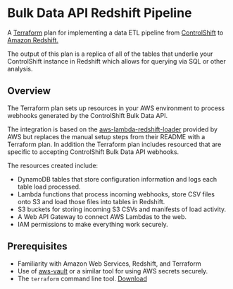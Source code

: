 # Bulk Data API Redshift Pipeline
A [Terraform](https://www.terraform.io/) plan for implementing a data ETL pipeline from [ControlShift](https://www.controlshiftlabs.com) to [Amazon Redshift.](https://aws.amazon.com/redshift/)

The output of this plan is a replica of all of the tables that underlie your ControlShift instance in Redshift which allows
for querying via SQL or other analysis. 

## Overview

The Terraform plan sets up resources in your AWS environment to process webhooks generated by the ControlShift Bulk Data API. 

The integration is based on the [aws-lambda-redshift-loader](https://github.com/awslabs/aws-lambda-redshift-loader) provided by
AWS but replaces the manual setup steps from their README with a Terraform plan. In addition the Terraform plan includes
resourced that are specific to accepting ControlShift Bulk Data API webhooks.

The resources created include:

- DynamoDB tables that store configuration information and logs each table load processed.
- Lambda functions that process incoming webhooks, store CSV files onto S3 and load those files into tables in Redshift.
- S3 buckets for storing incoming S3 CSVs and manifests of load activity.
- A Web API Gateway to connect AWS Lambdas to the web.
- IAM permissions to make everything work securely.


## Prerequisites

- Familiarity with Amazon Web Services, Redshift, and Terraform
- Use of [aws-vault](https://github.com/99designs/aws-vault) or a similar tool for using AWS secrets securely. 
- The `terraform` command line tool. [Download](https://www.terraform.io/downloads.html) 

